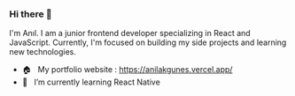### Hi there 👋
I'm Anıl. I am a junior frontend developer specializing in React and JavaScript. Currently, I'm focused on building my side projects and learning new technologies.

- 🏠 &nbsp;  My portfolio website : https://anilakgunes.vercel.app/
- 🌱 &nbsp; I’m currently learning React Native


